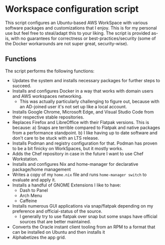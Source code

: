 # Workspace configuration script

This script configures an Ubuntu-based AWS WorkSpace with various software packages and customizations that I enjoy. This is for my personal use but feel free to steal/adapt this to your liking. The script is provided as-is, with no guarantees for correctness or best-practices/security (some of the Docker workarounds are not super great, security-wise).

## Functions

The script performs the following functions:

* Updates the system and installs necessary packages for further steps to succeed.
* Installs and configures Docker in a way that works with domain users and AWS workspaces networking.
    * This was actually particularly challenging to figure out, because with an AD-joined user it's not set up like a local account.
* Installs Google Chrome, Microsoft Edge, and Visual Studio Code from their respective stable repositories.
* Replaces Firefox and LibreOffice with their Flatpak versions. This is because:
    a) Snaps are terrible compared to Flatpak and native packages from a performance standpoint.
    b) I like having up to date software and don't care to be stuck with an LTS release.
* Installs Podman and registry configuration for that. Podman has proven to be a bit finicky on WorkSpaces, but it mostly works.
* Adds the Chef repository in case in the future I want to use Chef Workstation.
* Installs and configures Nix and home-manager for declarative package/home management
* Writes a copy of my `home.nix` file and runs `home-manager switch` to evaluate and apply it.
* Installs a handful of GNOME Extensions I like to have:
    * Dash to Panel
    * Arch Menu
    * Caffeine
* Installs numerous GUI applications via snap/flatpak depending on my preference and official-status of the source.
    * I generally try to use flatpak over snap but some snaps have official sources that are better maintained. 
* Converts the Oracle instant client tooling from an RPM to a format that can be installed on Ubuntu and then installs it
* Alphabetizes the app grid.